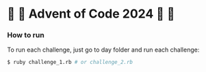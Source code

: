 # :christmas_tree: :star2: Advent of Code 2024 :star2: :christmas_tree:

### How to run
To run each challenge, just go to day folder and run each challenge:
```bash
$ ruby challenge_1.rb # or challenge_2.rb
```
